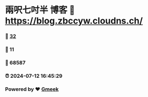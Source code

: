 # 兩呎七吋半 博客 :link: https://blog.zbccyw.cloudns.ch/ 
### :page_facing_up: [32](https://blog.zbccyw.cloudns.ch//tag.html) 
### :speech_balloon: 11 
### :hibiscus: 68587 
### :alarm_clock: 2024-07-12 16:45:29 
### Powered by :heart: [Gmeek](https://github.com/Meekdai/Gmeek)
